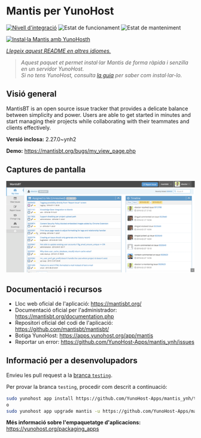 <!--
N.B.: Aquest README ha estat generat automàticament per <https://github.com/YunoHost/apps/tree/master/tools/readme_generator>
NO s'ha de modificar manualment.
-->

# Mantis per YunoHost

[![Nivell d'integració](https://apps.yunohost.org/badge/integration/mantis)](https://ci-apps.yunohost.org/ci/apps/mantis/)
![Estat de funcionament](https://apps.yunohost.org/badge/state/mantis)
![Estat de manteniment](https://apps.yunohost.org/badge/maintained/mantis)

[![Instal·la Mantis amb YunoHosth](https://install-app.yunohost.org/install-with-yunohost.svg)](https://install-app.yunohost.org/?app=mantis)

*[Llegeix aquest README en altres idiomes.](./ALL_README.md)*

> *Aquest paquet et permet instal·lar Mantis de forma ràpida i senzilla en un servidor YunoHost.*  
> *Si no tens YunoHost, consulta [la guia](https://yunohost.org/install) per saber com instal·lar-lo.*

## Visió general

MantisBT is an open source issue tracker that provides a delicate balance between simplicity and power. Users are able to get started in minutes and start managing their projects while collaborating with their teammates and clients effectively.


**Versió inclosa:** 2.27.0~ynh2

**Demo:** <https://mantisbt.org/bugs/my_view_page.php>

## Captures de pantalla

![Captures de pantalla de Mantis](./doc/screenshots/modern_my_view.png)

## Documentació i recursos

- Lloc web oficial de l'aplicació: <https://mantisbt.org/>
- Documentació oficial per l'administrador: <https://mantisbt.org/documentation.php>
- Repositori oficial del codi de l'aplicació: <https://github.com/mantisbt/mantisbt/>
- Botiga YunoHost: <https://apps.yunohost.org/app/mantis>
- Reportar un error: <https://github.com/YunoHost-Apps/mantis_ynh/issues>

## Informació per a desenvolupadors

Envieu les pull request a la [branca `testing`](https://github.com/YunoHost-Apps/mantis_ynh/tree/testing).

Per provar la branca `testing`, procedir com descrit a continuació:

```bash
sudo yunohost app install https://github.com/YunoHost-Apps/mantis_ynh/tree/testing --debug
o
sudo yunohost app upgrade mantis -u https://github.com/YunoHost-Apps/mantis_ynh/tree/testing --debug
```

**Més informació sobre l'empaquetatge d'aplicacions:** <https://yunohost.org/packaging_apps>
